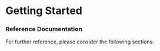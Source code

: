 # Getting Started

### Reference Documentation
For further reference, please consider the following sections:

